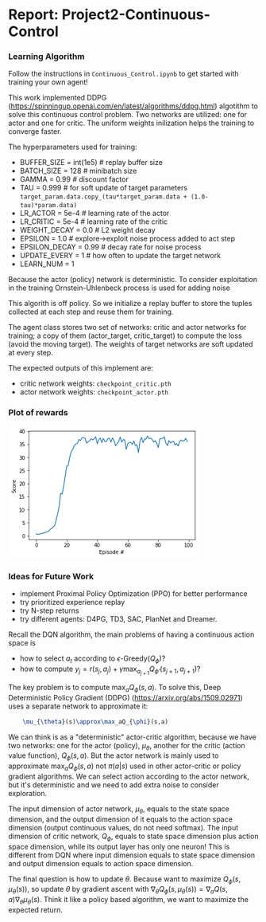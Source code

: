 # Report: Project2-Continuous-Control

### Learning Algorithm

Follow the instructions in `Continuous_Control.ipynb` to get started with training your own agent! 

This work implemented DDPG (https://spinningup.openai.com/en/latest/algorithms/ddpg.html) algotithm to solve this continuous control problem. Two networks are utilized: one for actor and one for critic. The uniform weights inilization helps the training to converge faster.

The hyperparameters used for training:
- BUFFER_SIZE = int(1e5)  # replay buffer size
- BATCH_SIZE = 128        # minibatch size
- GAMMA = 0.99            # discount factor
- TAU = 0.999             # for soft update of target parameters
`target_param.data.copy_(tau*target_param.data + (1.0-tau)*param.data)`
- LR_ACTOR = 5e-4         # learning rate of the actor
- LR_CRITIC = 5e-4        # learning rate of the critic
- WEIGHT_DECAY = 0.0      # L2 weight decay
- EPSILON = 1.0           # explore->exploit noise process added to act step
- EPSILON_DECAY = 0.99    # decay rate for noise process
- UPDATE_EVERY = 1        # how often to update the target network
- LEARN_NUM = 1

Because the actor (policy) network is deterministic. To consider exploitation in the training Ornstein-Uhlenbeck process is used for adding noise

This algorith is off policy. So we initialize a replay buffer to store the tuples collected at each step and reuse them for training.

The agent class stores two set of networks: critic and actor networks for training; a copy of them (actor_target, critic_target) to compute the loss (avoid the moving target). The weights of target networks are soft updated at every step.

The expected outputs of this implement are:
- critic network weights: `checkpoint_critic.pth`
- actor network weights: `checkpoint_actor.pth`

### Plot of rewards
![Image description](download.png)

### Ideas for Future Work
- implement Proximal Policy Optimization (PPO) for better performance
- try prioritized experience replay
- try N-step returns
- try different agents: D4PG, TD3, SAC, PlanNet and Dreamer.


Recall the DQN algorithm, the main problems of having a continuous action space is 
- how to select $a_t$ according to $\epsilon\mbox{-Greedy}(Q_{\phi})$?
- how to compute $y_j =  r(s_j,a_j)+\gamma\max_{a_{j+1}}Q_{\phi'}(s_{j+1},a_{j+1})$?

The key problem is to compute $`\max_aQ_{\phi}(s,a)`$. To solve this, Deep Deterministic Policy Gradient (DDPG) (https://arxiv.org/abs/1509.02971) uses a separate network to approximate it:
```latex
    \mu_{\theta}(s)\approx\max_aQ_{\phi}(s,a)
```
We can think is as a "deterministic" actor-critic algorithm, because we have two networks: one for the actor (policy), $`\mu_{\theta}`$, another for the critic (action value function), $`Q_{\phi}(s,a)`$. But the actor network is mainly used to approximate $`\max_aQ_{\phi}(s,a)`$ not $`\pi(a|s)`$ used in other actor-critic or policy gradient algorithms. We can select action according to the actor network, but it's deterministic and we need to add extra noise to consider exploration.

The input dimension of actor network, $`\mu_{\theta}`$, equals to the state space dimension, and the output dimension of it equals to the action space dimension (output continuous values, do not need softmax). The input dimension of critic network, $`Q_{\phi}`$, equals to state space dimension plus action space dimension, while its output layer has only one neuron! This is different from DQN where input dimension equals to state space dimension and output dimension equals to action space dimension.

The final question is how to update $\theta$. Because want to maximize $`Q_{\phi}(s,\mu_{\theta}(s))`$, so update $\theta$ by gradient ascent with $`\nabla_{\theta}Q_{\phi}(s,\mu_{\theta}(s))=\nabla_aQ(s,a)\nabla_{\theta}\mu_{\theta}(s)`$. Think it like a policy based algorithm, we want to maximize the expected return.


